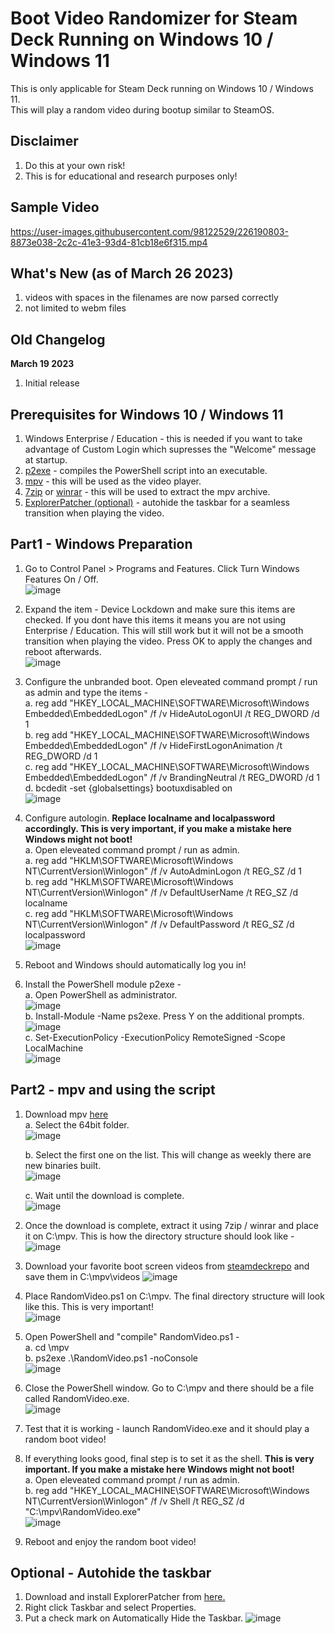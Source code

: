 # Boot Video Randomizer for Steam Deck Running on Windows 10 / Windows 11

This is only applicable for Steam Deck running on Windows 10 / Windows 11. \
This will play a random video during bootup similar to SteamOS.

## Disclaimer
1. Do this at your own risk!
2. This is for educational and research purposes only!

## Sample Video
https://user-images.githubusercontent.com/98122529/226190803-8873e038-2c2c-41e3-93d4-81cb18e6f315.mp4

## What's New (as of March 26 2023)
1. videos with spaces in the filenames are now parsed correctly
2. not limited to webm files

## Old Changelog
**March 19 2023**
1. Initial release


## Prerequisites for Windows 10 / Windows 11
1. Windows Enterprise / Education - this is needed if you want to take advantage of Custom Login which supresses the "Welcome" message at startup.
2. [p2exe](https://www.powershellgallery.com/packages/ps2exe/1.0.12) - compiles the PowerShell script into an executable.
3. [mpv](https://mpv.io/) - this will be used as the video player.
4. [7zip](https://www.7-zip.org/) or [winrar](https://www.win-rar.com/) - this will be used to extract the mpv archive.
5. [ExplorerPatcher (optional)](https://github.com/valinet/ExplorerPatcher) - autohide the taskbar for a seamless transition when playing the video.

## Part1 - Windows Preparation
1. Go to Control Panel > Programs and Features. Click Turn Windows Features On / Off.\
![image](https://user-images.githubusercontent.com/98122529/226112139-bd660191-1c53-44c4-b6fb-cbae8301c75c.png)

2. Expand the item - Device Lockdown and make sure this items are checked. If you dont have this items it means you are not using Enterprise / Education. This will still work but it will not be a smooth transition when playing the video. Press OK to apply the changes and reboot afterwards.\
![image](https://user-images.githubusercontent.com/98122529/226112214-7809f4d7-fadb-40cc-a355-b5e285165097.png)

4. Configure the unbranded boot. Open eleveated command prompt / run as admin and type the items -\
   a. reg add "HKEY_LOCAL_MACHINE\SOFTWARE\Microsoft\Windows Embedded\EmbeddedLogon" /f /v HideAutoLogonUI /t REG_DWORD /d 1 \
   b. reg add "HKEY_LOCAL_MACHINE\SOFTWARE\Microsoft\Windows Embedded\EmbeddedLogon" /f /v HideFirstLogonAnimation /t REG_DWORD /d 1 \
   c. reg add "HKEY_LOCAL_MACHINE\SOFTWARE\Microsoft\Windows Embedded\EmbeddedLogon" /f /v BrandingNeutral /t REG_DWORD /d 1 \
   d. bcdedit -set {globalsettings} bootuxdisabled on \
![image](https://user-images.githubusercontent.com/98122529/226112763-8a079244-a110-4502-862f-fdc5c787b80b.png)

   
5. Configure autologin. **Replace localname and localpassword accordingly. This is very important, if you make a mistake here Windows might not boot!** \
   a. Open eleveated command prompt / run as admin.\
   a. reg add "HKLM\SOFTWARE\Microsoft\Windows NT\CurrentVersion\Winlogon" /f /v AutoAdminLogon /t REG_SZ /d 1 \
   b. reg add "HKLM\SOFTWARE\Microsoft\Windows NT\CurrentVersion\Winlogon" /f /v DefaultUserName /t REG_SZ /d localname \
   c. reg add "HKLM\SOFTWARE\Microsoft\Windows NT\CurrentVersion\Winlogon" /f /v DefaultPassword /t REG_SZ /d localpassword \
![image](https://user-images.githubusercontent.com/98122529/226112692-6be851dc-78dd-4400-89b2-18d5267073f4.png)

7. Reboot and Windows should automatically log you in!
8. Install the PowerShell module p2exe -\
   a. Open PowerShell as administrator.\
![image](https://user-images.githubusercontent.com/98122529/226184315-5ddefda1-b93b-4deb-ac0a-3d49f0c8833d.png)\
   b. Install-Module -Name ps2exe. Press Y on the additional prompts.\
![image](https://user-images.githubusercontent.com/98122529/226187699-71bbba2b-740e-4967-92cc-56351de5c648.png)\
   c. Set-ExecutionPolicy -ExecutionPolicy RemoteSigned -Scope LocalMachine \
![image](https://user-images.githubusercontent.com/98122529/226187992-6bcc4459-b445-461a-9ad3-e882336de71b.png)
   

## Part2 - mpv and using the script
1. Download mpv [here](https://sourceforge.net/projects/mpv-player-windows/files/)\
   a. Select the 64bit folder.\
   ![image](https://user-images.githubusercontent.com/98122529/226110260-fc01dda4-332e-4f82-bcdd-652cedc3f161.png)

   b. Select the first one on the list. This will change as weekly there are new binaries built.\
   ![image](https://user-images.githubusercontent.com/98122529/226110307-7ee336f8-9bcf-4854-9520-3449e2cd5d6a.png)

   c. Wait until the download is complete.\
   ![image](https://user-images.githubusercontent.com/98122529/226110358-c7638e17-08e3-4c2e-9dfd-7ff18d7b9be2.png)

2. Once the download is complete, extract it using 7zip / winrar and place it on C:\mpv. This is how the directory structure should look like -\
![image](https://user-images.githubusercontent.com/98122529/226110572-c5f223d1-d028-4949-98ac-8ba8cfbccce4.png)

3. Download your favorite boot screen videos from [steamdeckrepo](https://steamdeckrepo.com/) and save them in C:\mpv\videos
![image](https://user-images.githubusercontent.com/98122529/226110757-b83c7778-c12c-487b-880c-0b8cbe244519.png)

4. Place RandomVideo.ps1 on C:\mpv. The final directory structure will look like this. This is very important!\
![image](https://user-images.githubusercontent.com/98122529/226188657-63c5202c-399d-4db8-843d-a94b74562cd3.png)

5. Open PowerShell and "compile" RandomVideo.ps1 -\
   a. cd \mpv \
   b. ps2exe .\RandomVideo.ps1 -noConsole \
![image](https://user-images.githubusercontent.com/98122529/226188765-9f9fc12c-59ee-4bbe-9759-aa47a181a661.png)

6. Close the PowerShell window. Go to C:\mpv and there should be a file called RandomVideo.exe.\
![image](https://user-images.githubusercontent.com/98122529/226188912-a9cd6066-0b7d-4cfb-8a8a-b1c075d0f3eb.png)

7. Test that it is working - launch RandomVideo.exe and it should play a random boot video!

8. If everything looks good, final step is to set it as the shell. **This is very important. If you make a mistake here Windows might not boot!** \
   a. Open eleveated command prompt / run as admin.\
   b. reg add "HKEY_LOCAL_MACHINE\SOFTWARE\Microsoft\Windows NT\CurrentVersion\Winlogon" /f /v Shell /t REG_SZ /d "C:\mpv\RandomVideo.exe" \
![image](https://user-images.githubusercontent.com/98122529/226189460-b5a09829-f009-44d8-b61f-a8cd00adc6dd.png)

9. Reboot and enjoy the random boot video!


## Optional - Autohide the taskbar
1. Download and install ExplorerPatcher from [here.](https://github.com/valinet/ExplorerPatcher/releases)
2. Right click Taskbar and select Properties.
3. Put a check mark on Automatically Hide the Taskbar.
![image](https://user-images.githubusercontent.com/98122529/200134999-fe166b1d-b3d7-4256-a36a-45dea032596a.png)
